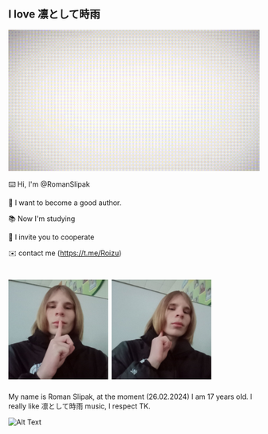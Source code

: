 

<h2>I love 凛として時雨</h2>

![Alt Text](https://github.com/RomanSlipak/RomanSlipak/raw/main/12.gif)

⌨️ Hi, I'm @RomanSlipak

📝 I want to become a good author.

📚 Now I'm studying

🤝 I invite you to cooperate

✉️ contact me (https://t.me/Roizu)


<h1>
  <img src=https://github.com/RomanSlipak/RomanSlipak/raw/main/photo_1.jpg
    height="200"
  />
    <img src=https://github.com/RomanSlipak/RomanSlipak/raw/main/photo_2.jpg
    height="200"
  />
</h1>


My name is Roman Slipak, at the moment (26.02.2024) I am 17 years old. 
I really like 凛として時雨 music, I respect TK.


![Alt Text](https://github.com/RomanSlipak/RomanSlipak/raw/main/video_2023-05-31_10-40-26.gif)


